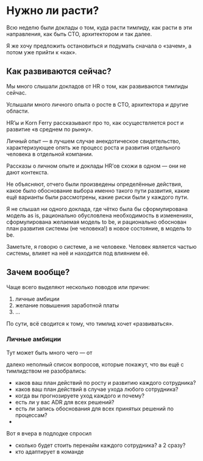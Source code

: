 # Нужно ли расти?

Всю неделю были доклады о том, куда расти тимлиду, как расти в эти направления, как быть СТО, архитектором и так далее.

Я же хочу предложить остановиться и подумать сначала о «зачем», а потом уже прийти к «как».

## Как развиваются сейчас?

Мы много слышали докладов от HR о том, как развиваются тимлиды сейчас.

Услышали много личного опыта о росте в СТО, архитектора и другие области.

HR’ы и Korn Ferry рассказывают про то, как осуществляется рост и развитие «в среднем по рынку».

Личный опыт — в лучшем случае анекдотическое свидетельство, характеризующее опять же процесс роста и развития отдельного человека в отдельной компании.

Рассказы о личном опыте и доклады HR’ов схожи в одном — они не дают контекста.

Не объясняют, отчего были произведены определённые действия, какое было обоснование выбора именно такого пути развития, какие ещё варианты были рассмотрены, какие риски были у каждого пути.

Я не слышал ни одного доклада, где чётко была бы сформулирована модель as is, рационально обусловлена необходимость в изменениях, сформулирована желаемая модель to be, и рационально обоснован план развития системы (не человека!) в новое состояние, в модель to be.

Заметьте, я говорю о системе, а не человеке. Человек является частью системы, влияет на неё и находится под влиянием её.

## Зачем вообще?

Чаще всего выделяют несколько поводов или причин:

1. личные амбиции
2. желание повышения заработной платы
3. ...

По сути, всё сводится к тому, что тимлид хочет «развиваться».



### Личные амбиции

Тут может быть много чего — от 


далеко неполный список вопросов, которые покажут, что вы ещё с тимлидством не разобрались:
- каков ваш план действий по росту и развитию каждого сотрудника?
- каков ваш план действий в случае ухода любого сотрудника?
- когда вы прогнозируете уход каждого и почему?
- есть ли у вас ADR для всех решений?
- есть ли запись обоснования для всех принятых решений по процессам?
- 

Вот я вчера в подлодке спросил
- сколько будет стоить перенайм каждого сотрудника? а 2 сразу?
- кто адаптирует в команде
